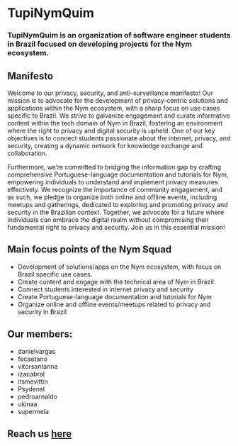 #  TupiNymQuim

### TupiNymQuim is an organization of software engineer students in Brazil focused on developing projects for the Nym ecosystem.
## Manifesto
Welcome to our privacy, security, and anti-surveillance manifesto! Our mission is to advocate for the development of privacy-centric solutions and applications within the Nym ecosystem, with a sharp focus on use cases specific to Brazil. We strive to galvanize engagement and curate informative content within the tech domain of Nym in Brazil, fostering an environment where the right to privacy and digital security is upheld. One of our key objectives is to connect students passionate about the internet, privacy, and security, creating a dynamic network for knowledge exchange and collaboration.

Furthermore, we’re committed to bridging the information gap by crafting comprehensive Portuguese-language documentation and tutorials for Nym, empowering individuals to understand and implement privacy measures effectively. We recognize the importance of community engagement, and as such, we pledge to organize both online and offline events, including meetups and gatherings, dedicated to exploring and promoting privacy and security in the Brazilian context. Together, we advocate for a future where individuals can embrace the digital realm without compromising their fundamental right to privacy and security. Join us in this essential mission!

## Main focus points of the Nym Squad
- Development of solutions/apps on the Nym ecosystem, with focus on Brazil specific use cases.
- Create content and engage with the technical area of Nym in Brazil.
- Connect students interested in internet privacy and security
- Create Portuguese-language documentation and tutorials for Nym
- Organize online and offline events/meetups related to privacy and security in Brazil

## Our members:
- danielvargas
- fecaetano
- vitorsantanna
- izacabral
- itsmevittin
- Psydenst
- pedroarnaldo
- ukinaa
- supermeia


## Reach us [here](https://t.me/+jO97cIbMEbowZWRh/)
